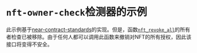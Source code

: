 
# `nft-owner-check`检测器的示例

此示例基于[near-contract-standards](https://github.com/near/near-sdk-rs/blob/63ba6ecc9439ec1c319c1094d581653698229473/near-contract-standards/src/non_fungible_token/approval/approval_impl.rs)的实现。但是，函数[`nft_revoke_all`](src/lib.rs#L171)的所有者检查已被移除。由于任何人都可以调用此函数来撤销对NFT的所有授权，因此该接口将变得不安全。
